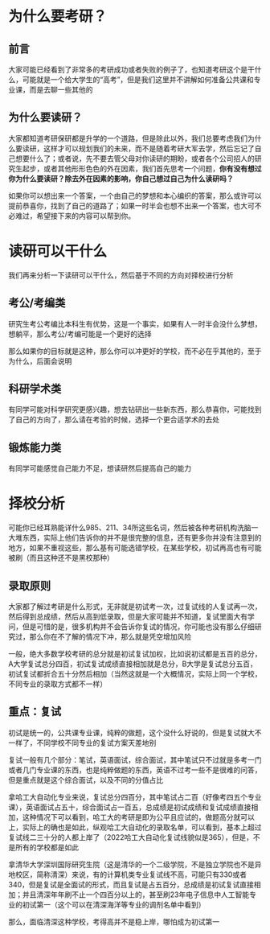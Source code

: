 # 为什么要考研？

## 前言

大家可能已经看到了非常多的考研成功或者失败的例子了，也知道考研这个是干什么，可能就是一个给大学生的“高考”，但是我们这里并不讲解如何准备公共课和专业课，而是去聊一些其他的

## 为什么要读研？

大家都知道考研保研都是升学的一个道路，但是除此以外，我们总要考虑我们为什么要读研，这样才可以规划我们的未来，而不是随着考研大军去学，然后忘记了自己想要什么了；或者说，先不要去管父母对你读研的期盼，或者各个公司招人的研究生起步，或者其他形形色色的外在因素，我们首先思考一个问题，**你有没有想过你为什么要读研？除去外在因素的影响，你自己想过自己为什么读研吗？**

如果你可以想出来一个答案，一个由自己的梦想和本心编织的答案，那么或许可以提前恭喜你，找到了自己的道路了；如果一时半会也想不出来一个答案，也大可不必难过，希望接下来的内容可以帮到你。

# 读研可以干什么

我们再来分析一下读研可以干什么，然后基于不同的方向对择校进行分析

## 考公/考编类

研究生考公考编比本科生有优势，这是一个事实，如果有人一时半会没什么梦想，想躺平，那么考公/考编可能是一个更好的选择

那么如果你的目标就是这种，那么你可以冲更好的学校，而不必在乎其他的，至于为什么，后面会说明

## 科研学术类

有同学可能对科学研究更感兴趣，想去钻研出一些新东西，那么恭喜你，可能找到了自己的方向了，那么请在考验的时候，选择一个更合适学术的去处

## 锻炼能力类

有同学可能感觉自己能力不足，想读研然后提高自己的能力

# 择校分析

可能你已经耳熟能详什么985、211、34所这些名词，然后被各种考研机构洗脑一大堆东西，实际上他们告诉你的并不是很完整的信息，还有更多你并没有注意到的地方，如果不重视这些，那么基有可能选错学校，在某些学校，初试再高也有可能被刷（而且这种还不是黑校那种）

## 录取原则

大家都了解过考研是什么形式，无非就是初试考一次，过复试线的人复试再一次，然后得到总成绩，然后从高到低录取，但是大家可能并不知道，复试里面大有学问，但是可惜的是，很多机构并不会告诉你复试的情况，你可能也没有那么仔细研究过，那么你在不了解的情况下冲，那么就是凭空增加风险

一般，绝大多数学校考研的总分就是初试复试加权，比如说初试都是五百的总分，A大学复试总分四百，初试复试成绩直接相加就是总分，B大学是复试总分五百，初试复试都折合五十分然后相加（当然这就是一个大概情况，实际上同一个学校，不同专业的录取方式都不一样）

## 重点：复试

初试是统一的，公共课专业课，纯粹的做题，这个没什么好说的，但是复试就大不一样了，不同学校不同专业的复试方案天差地别

复试一般有几个部分：笔试，英语面试，综合面试，其中笔试只不过就是多考一门或者几门专业课的东西，也是纯粹做题的东西，英语不过考一些不是很难的问答，但是重点就是这个综合面试，以及不同的分值占比

拿哈工大自动化专业来说，复试总分四百分，其中笔试占二百（好像考四五个专业课），英语面试占五十，综合面试占一百五，总成绩是初试成绩和复试成绩直接相加，这种情况下可以看到，哈工大的考研是即为公平且应试的，做题高分就可以上，实际上的确也是如此，纵观哈工大自动化的录取名单，可以看到，基本上超过复试线二三十分的人都上岸了（2022哈工大自动化复试线貌似是365），但是，不是所有的学校都是如此

拿清华大学深圳国际研究生院（这是清华的一个二级学院，不是独立学院也不是异地校区，简称清深）来说，有的计算机类专业复试线不高，可能只有330或者340，但是复试是全面试的形式，而且复试是占五百分，总成绩是初试复试直接相加；并且清深年年刷不止一个四百分以上的，甚至刷23年电子信息中人工智能专业的初试第一（这个可以在清深海洋等专业的调剂名单中看到）

那么，面临清深这种学校，考得高并不是稳上岸，哪怕成为初试第一